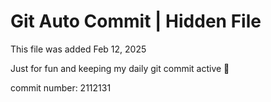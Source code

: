 # Git Auto Commit | Hidden File

This file was added Feb 12, 2025

Just for fun and keeping my daily git commit active 🤪

commit number: 2112131
